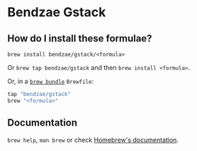 # Bendzae Gstack

## How do I install these formulae?

`brew install bendzae/gstack/<formula>`

Or `brew tap bendzae/gstack` and then `brew install <formula>`.

Or, in a [`brew bundle`](https://github.com/Homebrew/homebrew-bundle) `Brewfile`:

```ruby
tap "bendzae/gstack"
brew "<formula>"
```

## Documentation

`brew help`, `man brew` or check [Homebrew's documentation](https://docs.brew.sh).
